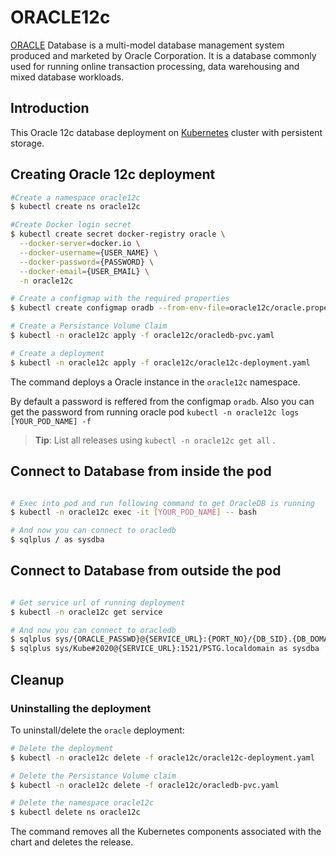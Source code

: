 # ORACLE12c

[ORACLE](https://www.oracle.com/database/technologies/) Database is a multi-model database management system produced and marketed by Oracle Corporation. It is a database commonly used for running online transaction processing, data warehousing and mixed database workloads.

## Introduction

This Oracle 12c database deployment on [Kubernetes](http://kubernetes.io) cluster with persistent storage.

## Creating Oracle 12c deployment

```bash
#Create a namespace oracle12c
$ kubectl create ns oracle12c

#Create Docker login secret
$ kubectl create secret docker-registry oracle \
  --docker-server=docker.io \
  --docker-username={USER_NAME} \
  --docker-password={PASSWORD} \
  --docker-email={USER_EMAIL} \
  -n oracle12c

# Create a configmap with the required properties
$ kubectl create configmap oradb --from-env-file=oracle12c/oracle.properties -n oracle12c

# Create a Persistance Volume Claim
$ kubectl -n oracle12c apply -f oracle12c/oracledb-pvc.yaml

# Create a deployment
$ kubectl -n oracle12c apply -f oracle12c/oracle12c-deployment.yaml

```

The command deploys a Oracle instance in the `oracle12c` namespace.

By default a password is reffered from the configmap `oradb`. Also you can get the password from running oracle pod `kubectl -n oracle12c logs [YOUR_POD_NAME] -f`

> **Tip**: List all releases using `kubectl -n oracle12c get all` .

## Connect to Database from inside the pod

```bash

# Exec into pod and run following command to get OracleDB is running
$ kubectl -n oracle12c exec -it [YOUR_POD_NAME] -- bash

# And now you can connect to oracledb
$ sqlplus / as sysdba

```
## Connect to Database from outside the pod

```bash

# Get service url of running deployment
$ kubectl -n oracle12c get service

# And now you can connect to oracledb
$ sqlplus sys/{ORACLE_PASSWD}@{SERVICE_URL}:{PORT_NO}/{DB_SID}.{DB_DOMAIN} as sysdba
$ sqlplus sys/Kube#2020@{SERVICE_URL}:1521/PSTG.localdomain as sysdba

```

## Cleanup

### Uninstalling the deployment

To uninstall/delete the `oracle` deployment:

```bash
# Delete the deployment
$ kubectl -n oracle12c delete -f oracle12c/oracle12c-deployment.yaml

# Delete the Persistance Volume claim
$ kubectl -n oracle12c delete -f oracle12c/oracledb-pvc.yaml

# Delete the namespace oracle12c
$ kubectl delete ns oracle12c
```

The command removes all the Kubernetes components associated with the chart and deletes the release.
